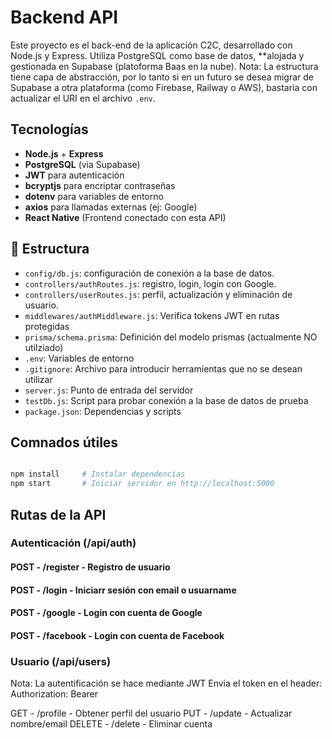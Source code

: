 # Backend API 

Este proyecto es el back-end de la aplicación C2C, desarrollado con Node.js y Express. 
Utiliza PostgreSQL como base de datos, **alojada y gestionada en Supabase (platoforma Baas en la nube).
Nota: La estructura tiene capa de abstracción, por lo tanto si en un futuro se desea migrar de Supabase a otra plataforma (como Firebase, Railway o AWS), bastaria con actualizar el URI en el archivo `.env`.

## Tecnologías

- **Node.js** + **Express**
- **PostgreSQL** (via Supabase)
- **JWT** para autenticación
- **bcryptjs** para encriptar contraseñas
- **dotenv** para variables de entorno
- **axios** para llamadas externas (ej: Google)
- **React Native** (Frontend conectado con esta API)

## 📁 Estructura

- `config/db.js`: configuración de conexión a la base de datos.
- `controllers/authRoutes.js`: registro, login, login con Google.
- `controllers/userRoutes.js`: perfil, actualización y eliminación de usuario.
- `middlewares/authMiddleware.js`: Verifica tokens JWT en rutas protegidas
- `prisma/schema.prisma`: Definición del modelo prismas (actualmente NO utilziado)
- `.env`: Variables de entorno
- `.gitignore`:  Archivo para introducir herramientas que no se desean utilizar
- `server.js`: Punto de entrada del servidor
- `testDb.js`: Script para probar conexión a la base de datos de prueba
- `package.json`: Dependencias y scripts

## Comnados útiles

```bash

npm install     # Instalar dependencias
npm start       # Iniciar servidor en http://localhost:5000

```

## Rutas de la API

### Autenticación (/api/auth)

#### POST - /register - Registro de usuario



#### POST - /login - Iniciarr sesión con email o usuarname 


#### POST - /google - Login con cuenta de Google

#### POST - /facebook - Login con cuenta de Facebook
 
### Usuario (/api/users)

Nota: La autentificación se hace mediante JWT 
      Envia el token en el header: Authorization: Bearer <token>

GET - /profile - Obtener perfil del usuario
PUT - /update - Actualizar nombre/email
DELETE - /delete - Eliminar cuenta 







